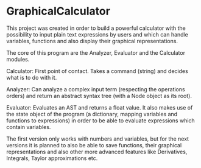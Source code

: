 # GraphicalCalculator

This project was created in order to build a powerful calculator with the possibility to input plain text expressions by users and which can handle variables, functions and also display their graphical representations.

The core of this program are the Analyzer, Evaluator and the Calculator modules.

Calculator: First point of contact. Takes a command (string) and decides what is to do with it.

Analyzer: Can analyze a complex input term (respecting the operations orders) and return an abstract syntax tree (with a Node object as its root).

Evaluator: Evaluates an AST and returns a float value. It also makes use of the state object of the program (a dictionary, mapping variables and functions to expressions) in order to be able to evaluate expressions which contain variables.

The first version only works with numbers and variables, but for the next versions it is planned to also be able to save functions, their graphical representations and also other more advanced features like Derivatives, Integrals, Taylor approximations etc.
